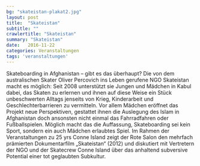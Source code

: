 ```yaml
---
bg: "skateistan-plakat2.jpg"
layout: post
title:  "Skateistan"
subtitle: ""
crawlertitle: "Skateistan"
summary: "Skateistan"
date:   2016-11-22
categories: Veranstaltungen
tags: 'veranstaltungen'
---
```


Skateboarding in Afghanistan – gibt es das überhaupt? Die von dem australischen Skater Oliver Percovich ins Leben gerufene NGO Skateistan macht es möglich: Seit 2008 unterstützt sie Jungen und Mädchen in Kabul dabei, das Skaten zu erlernen und ihnen auf diese Weise ein Stück unbeschwerten Alltags jenseits von Krieg, Kinderarbeit und Geschlechterbarrieren zu vermitteln. Vor allem Mädchen eröffnet das Projekt neue Perspektiven, gestattet ihnen die Auslegung des Islam in Afghanistan doch ansonsten nicht einmal das Fahrradfahren oder Fußballspielen. Möglich macht das die Auffassung, Skateboarding sei kein Sport, sondern ein auch Mädchen erlaubtes Spiel.
Im Rahmen der Veranstaltungen zu 25 yrs Conne Island zeigt der Rote Salon den mehrfach prämierten Dokumentarfilm „Skateistan“ (2012) und diskutiert mit Vertretern der NGO und der Skatecrew Conne Island über das anhaltend subversive Potential einer tot geglaubten Subkultur.